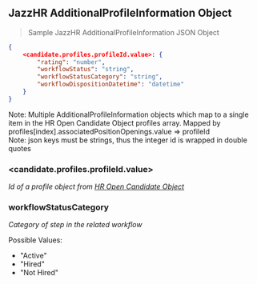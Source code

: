 ## JazzHR AdditionalProfileInformation Object

> Sample JazzHR AdditionalProfileInformation JSON Object

```json
{
    <candidate.profiles.profileId.value>: {
        "rating": "number",
        "workflowStatus": "string",
        "workflowStatusCategory": "string",
        "workflowDispositionDatetime": "datetime"
    }
}

```

<aside class="notice">
Note: Multiple AdditionalProfileInformation objects which map to a single item in the HR Open Candidate Object profiles array. Mapped by profiles[index].associatedPositionOpenings.value => profileId
</aside>

<aside class="notice">
Note: json keys must be strings, thus the integer id is wrapped in double quotes
</aside>

### &lt;candidate.profiles.profileId.value&gt;

*Id of a profile object from [HR Open Candidate Object](#hr-open-candidate-object)*

### workflowStatusCategory

*Category of step in the related workflow*

Possible Values:

- "Active"
- "Hired"
- "Not Hired"
